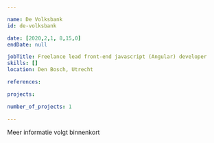 ```yaml
---

name: De Volksbank
id: de-volksbank

date: [2020,2,1, 8,15,0]
endDate: null

jobTitle: Freelance lead front-end javascript (Angular) developer
skills: []
location: Den Bosch, Utrecht

references:

projects:

number_of_projects: 1

---
```


Meer informatie volgt binnenkort
